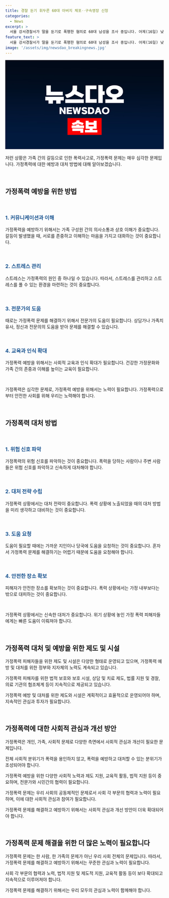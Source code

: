 ```yaml
---
title: 경찰 둔기 휘두른 60대 아버지 체포‥구속영장 신청
categories:
  - News
excerpt: >
  서울 강서경찰서가 딸을 둔기로 폭행한 혐의로 60대 남성을 조사 중입니다. 어제(16일) 낮 1시 반쯤 자신의 집에서 딸을 머리를 둔기로 여러 차례 내리쳤다는 것으로 전해졌으며, 피해 여성이 생명에는 지장이 없다고 합니다. 경찰은 피해 여성이 조현병을 앓고 있다는 가족의 진술을 확인하고, 남성에 대한 구속영장을 신청할 예정입니다.
feature_text: >
  서울 강서경찰서가 딸을 둔기로 폭행한 혐의로 60대 남성을 조사 중입니다. 어제(16일) 낮 1시 반쯤 자신의 집에서 딸을 머리를 둔기로 여러 차례 내리쳤다는 것으로 전해졌으며, 피해 여성이 생명에는 지장이 없다고 합니다. 경찰은 피해 여성이 조현병을 앓고 있다는 가족의 진술을 확인하고, 남성에 대한 구속영장을 신청할 예정입니다.
image: '/assets/img/newsdao_breakingnews.jpg'
---
```


<p><img src="/assets/img/newsdao_breakingnews.jpg" alt="implanttips 속보" /></p>

<p>저런 상황은 가족 간의 갈등으로 인한 폭력사고로, 가정폭력 문제는 매우 심각한 문제입니다. 가정폭력에 대한 예방과 대처 방법에 대해 알아보겠습니다.</p>

<p data-ke-size="size16">&nbsp;</p>

<h2 data-ke-size="size26">가정폭력 예방을 위한 방법</h2>

<p data-ke-size="size16">&nbsp;</p>

<h3><b><span style="color: #1a5490;">1. 커뮤니케이션과 이해</span></b></h3>

<p>가정폭력을 예방하기 위해서는 가족 구성원 간의 의사소통과 상호 이해가 중요합니다. 갈등이 발생했을 때, 서로를 존중하고 이해하는 마음을 가지고 대화하는 것이 중요합니다. </p>

<p data-ke-size="size16">&nbsp;</p>

<h3><b><span style="color: #1a5490;">2. 스트레스 관리</span></b></h3>

<p>스트레스는 가정폭력의 원인 중 하나일 수 있습니다. 따라서, 스트레스를 관리하고 스트레스를 풀 수 있는 환경을 마련하는 것이 중요합니다.</p>

<p data-ke-size="size16">&nbsp;</p>

<h3><b><span style="color: #1a5490;">3. 전문가의 도움</span></b></h3>

<p>때로는 가정폭력 문제를 해결하기 위해서 전문가의 도움이 필요합니다. 상담가나 가족치유사, 정신과 전문의의 도움을 받아 문제를 해결할 수 있습니다.</p>

<p data-ke-size="size16">&nbsp;</p>

<h3><b><span style="color: #1a5490;">4. 교육과 인식 확대</span></b></h3>

<p>가정폭력 예방을 위해서는 사회적 교육과 인식 확대가 필요합니다. 건강한 가정문화와 가족 간의 존중과 이해를 높이는 교육이 필요합니다.</p>

<p data-ke-size="size16">&nbsp;</p>

<p>가정폭력은 심각한 문제로, 가정폭력 예방을 위해서는 노력이 필요합니다. 가정폭력으로부터 안전한 사회를 위해 우리는 노력해야 합니다.</p>

<p data-ke-size="size16">&nbsp;</p>

<h2 data-ke-size="size26">가정폭력 대처 방법</h2>

<p data-ke-size="size16">&nbsp;</p>

<h3><b><span style="color: #1a5490;">1. 위험 신호 파악</span></b></h3>

<p>가정폭력의 위험 신호를 파악하는 것이 중요합니다. 폭력을 당하는 사람이나 주변 사람들은 위험 신호를 파악하고 신속하게 대처해야 합니다.</p>

<p data-ke-size="size16">&nbsp;</p>

<h3><b><span style="color: #1a5490;">2. 대처 전략 수립</span></b></h3>

<p>가정폭력 상황에서는 대처 전략이 중요합니다. 폭력 상황에 노출되었을 때의 대처 방법을 미리 생각하고 대비하는 것이 중요합니다.</p>

<p data-ke-size="size16">&nbsp;</p>

<h3><b><span style="color: #1a5490;">3. 도움 요청</span></b></h3>

<p>도움이 필요할 때에는 가까운 지인이나 당국에 도움을 요청하는 것이 중요합니다. 혼자서 가정폭력 문제를 해결하기는 어렵기 때문에 도움을 요청해야 합니다.</p>

<p data-ke-size="size16">&nbsp;</p>

<h3><b><span style="color: #1a5490;">4. 안전한 장소 확보</span></b></h3>

<p>피해자가 안전한 장소를 확보하는 것이 중요합니다. 폭력 상황에서는 가정 내부보다는 밖으로 대피하는 것이 중요합니다.</p>

<p data-ke-size="size16">&nbsp;</p>

<p>가정폭력 상황에서는 신속한 대처가 중요합니다. 위기 상황에 놓인 가정 폭력 피해자들에게는 빠른 도움이 이뤄져야 합니다.</p>

<p data-ke-size="size16">&nbsp;</p>

<h2 data-ke-size="size26">가정폭력 대처 및 예방을 위한 제도 및 시설</h2>

<p>가정폭력 피해자들을 위한 제도 및 시설은 다양한 형태로 운영되고 있으며, 가정폭력 예방 및 대처를 위한 정부와 지자체의 노력도 계속되고 있습니다. </p>

<p>가정폭력 피해자를 위한 법적 보호와 보호 시설, 상담 및 치료 제도, 법률 지원 및 경찰, 의료 기관의 협조체계 등이 지속적으로 제공되고 있습니다. </p>

<p>가정폭력 예방 및 대처를 위한 제도와 시설은 계획적이고 효율적으로 운영되어야 하며, 지속적인 관심과 투자가 필요합니다.</p>

<p data-ke-size="size16">&nbsp;</p>

<h2 data-ke-size="size26">가정폭력에 대한 사회적 관심과 개선 방안</h2>

<p>가정폭력은 개인, 가족, 사회적 문제로 다양한 측면에서 사회적 관심과 개선이 필요한 문제입니다. </p>

<p>전체 사회적 분위기가 폭력을 용인하지 않고, 폭력을 예방하고 대처할 수 있는 분위기가 조성되어야 합니다. </p>

<p>가정폭력 예방을 위한 다양한 사회적 노력과 제도 지원, 교육적 활동, 법적 지원 등이 중요하며, 전문가와 시민간의 협력이 필요합니다.</p>

<p>가정폭력 문제는 우리 사회의 공동체적인 문제로서 사회 각 부문의 협력과 노력이 필요하며, 이에 대한 사회적 관심과 참여가 필요합니다. </p>

<p>가정폭력 문제를 해결하고 예방하기 위해서는 사회적 관심과 개선 방안이 더욱 확대되어야 합니다. </p>

<p data-ke-size="size16">&nbsp;</p>

<h2 data-ke-size="size26">가정폭력 문제 해결을 위한 더 많은 노력이 필요합니다</h2>

<p>가정폭력 문제는 한 사람, 한 가족의 문제가 아닌 우리 사회 전체의 문제입니다. 따라서, 가정폭력 문제를 해결하고 예방하기 위해서는 꾸준한 관심과 노력이 필요합니다. </p>

<p>사회 각 부문의 협력과 노력, 법적 지원 및 제도적 지원, 교육적 활동 등이 보다 확대되고 지속적으로 이루어져야 합니다. </p>

<p>가정폭력 문제를 해결하기 위해서는 우리 모두의 관심과 노력이 함께해야 합니다. </p>

<p data-ke-size="size16">&nbsp;</p>

